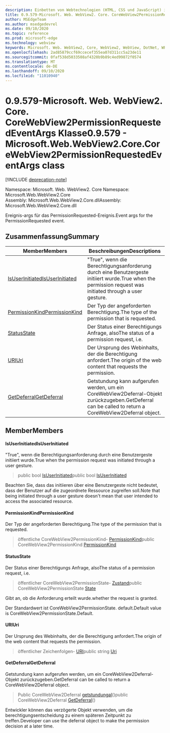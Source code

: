 ```yaml
---
description: Einbetten von Webtechnologien (HTML, CSS und JavaScript) in ihre systemeigenen Anwendungen mit dem Microsoft Edge WebView2-Steuerelement
title: 0.9.579-Microsoft. Web. WebView2. Core. CoreWebView2PermissionRequestedEventArgs
author: MSEdgeTeam
ms.author: msedgedevrel
ms.date: 09/10/2020
ms.topic: reference
ms.prod: microsoft-edge
ms.technology: webview
keywords: Microsoft. Web. WebView2, Core, WebView2, WebView, DotNet, WPF, WinForms, APP, Edge, CoreWebView2, CoreWebView2Controller, Browser Control, Edge HTML, Microsoft. Web. WebView2. Core. CoreWebView2PermissionRequestedEventArgs
ms.openlocfilehash: 2ad85879ccf69ccecef355ea07d311cc5a23de11
ms.sourcegitcommit: 0faf538d5033508af4320b9b89c4ed99872f0574
ms.translationtype: MT
ms.contentlocale: de-DE
ms.lasthandoff: 09/10/2020
ms.locfileid: "11010940"
---
```

# <span data-ttu-id="0d6d9-104">0.9.579-Microsoft. Web. WebView2. Core. CoreWebView2PermissionRequestedEventArgs Klasse</span><span class="sxs-lookup"><span data-stu-id="0d6d9-104">0.9.579 - Microsoft.Web.WebView2.Core.CoreWebView2PermissionRequestedEventArgs class</span></span> 

[!INCLUDE [deprecation-note](../../includes/deprecation-note.md)]

<span data-ttu-id="0d6d9-105">Namespace: Microsoft. Web. WebView2. Core </span><span class="sxs-lookup"><span data-stu-id="0d6d9-105">Namespace: Microsoft.Web.WebView2.Core</span></span>\
<span data-ttu-id="0d6d9-106">Assembly: Microsoft.Web.WebView2.Core.dll</span><span class="sxs-lookup"><span data-stu-id="0d6d9-106">Assembly: Microsoft.Web.WebView2.Core.dll</span></span>

<span data-ttu-id="0d6d9-107">Ereignis-args für das PermissionRequested-Ereignis.</span><span class="sxs-lookup"><span data-stu-id="0d6d9-107">Event args for the PermissionRequested event.</span></span>

## <span data-ttu-id="0d6d9-108">Zusammenfassung</span><span class="sxs-lookup"><span data-stu-id="0d6d9-108">Summary</span></span>

 <span data-ttu-id="0d6d9-109">Member</span><span class="sxs-lookup"><span data-stu-id="0d6d9-109">Members</span></span>                        | <span data-ttu-id="0d6d9-110">Beschreibungen</span><span class="sxs-lookup"><span data-stu-id="0d6d9-110">Descriptions</span></span>
--------------------------------|---------------------------------------------
[<span data-ttu-id="0d6d9-111">IsUserInitiated</span><span class="sxs-lookup"><span data-stu-id="0d6d9-111">IsUserInitiated</span></span>](#isuserinitiated) | <span data-ttu-id="0d6d9-112">"True", wenn die Berechtigungsanforderung durch eine Benutzergeste initiiert wurde.</span><span class="sxs-lookup"><span data-stu-id="0d6d9-112">True when the permission request was initiated through a user gesture.</span></span>
[<span data-ttu-id="0d6d9-113">PermissionKind</span><span class="sxs-lookup"><span data-stu-id="0d6d9-113">PermissionKind</span></span>](#permissionkind) | <span data-ttu-id="0d6d9-114">Der Typ der angeforderten Berechtigung.</span><span class="sxs-lookup"><span data-stu-id="0d6d9-114">The type of the permission that is requested.</span></span>
[<span data-ttu-id="0d6d9-115">Status</span><span class="sxs-lookup"><span data-stu-id="0d6d9-115">State</span></span>](#state) | <span data-ttu-id="0d6d9-116">Der Status einer Berechtigungs Anfrage, also</span><span class="sxs-lookup"><span data-stu-id="0d6d9-116">The status of a permission request, i.e.</span></span>
[<span data-ttu-id="0d6d9-117">URI</span><span class="sxs-lookup"><span data-stu-id="0d6d9-117">Uri</span></span>](#uri) | <span data-ttu-id="0d6d9-118">Der Ursprung des Webinhalts, der die Berechtigung anfordert.</span><span class="sxs-lookup"><span data-stu-id="0d6d9-118">The origin of the web content that requests the permission.</span></span>
[<span data-ttu-id="0d6d9-119">GetDeferral</span><span class="sxs-lookup"><span data-stu-id="0d6d9-119">GetDeferral</span></span>](#getdeferral) | <span data-ttu-id="0d6d9-120">Getstundung kann aufgerufen werden, um ein CoreWebView2Deferral-Objekt zurückzugeben.</span><span class="sxs-lookup"><span data-stu-id="0d6d9-120">GetDeferral can be called to return a CoreWebView2Deferral object.</span></span>

## <span data-ttu-id="0d6d9-121">Member</span><span class="sxs-lookup"><span data-stu-id="0d6d9-121">Members</span></span>

#### <span data-ttu-id="0d6d9-122">IsUserInitiated</span><span class="sxs-lookup"><span data-stu-id="0d6d9-122">IsUserInitiated</span></span> 

<span data-ttu-id="0d6d9-123">"True", wenn die Berechtigungsanforderung durch eine Benutzergeste initiiert wurde.</span><span class="sxs-lookup"><span data-stu-id="0d6d9-123">True when the permission request was initiated through a user gesture.</span></span>

> <span data-ttu-id="0d6d9-124">public bool [IsUserInitiated](#isuserinitiated)</span><span class="sxs-lookup"><span data-stu-id="0d6d9-124">public bool [IsUserInitiated](#isuserinitiated)</span></span>

<span data-ttu-id="0d6d9-125">Beachten Sie, dass das initiieren über eine Benutzergeste nicht bedeutet, dass der Benutzer auf die zugeordnete Ressource zugreifen soll.</span><span class="sxs-lookup"><span data-stu-id="0d6d9-125">Note that being initiated through a user gesture doesn't mean that user intended to access the associated resource.</span></span>

#### <span data-ttu-id="0d6d9-126">PermissionKind</span><span class="sxs-lookup"><span data-stu-id="0d6d9-126">PermissionKind</span></span> 

<span data-ttu-id="0d6d9-127">Der Typ der angeforderten Berechtigung.</span><span class="sxs-lookup"><span data-stu-id="0d6d9-127">The type of the permission that is requested.</span></span>

> <span data-ttu-id="0d6d9-128">öffentliche CoreWebView2PermissionKind- [PermissionKind](#permissionkind)</span><span class="sxs-lookup"><span data-stu-id="0d6d9-128">public CoreWebView2PermissionKind [PermissionKind](#permissionkind)</span></span>

#### <span data-ttu-id="0d6d9-129">Status</span><span class="sxs-lookup"><span data-stu-id="0d6d9-129">State</span></span> 

<span data-ttu-id="0d6d9-130">Der Status einer Berechtigungs Anfrage, also</span><span class="sxs-lookup"><span data-stu-id="0d6d9-130">The status of a permission request, i.e.</span></span>

> <span data-ttu-id="0d6d9-131">öffentlicher CoreWebView2PermissionState- [Zustand](#state)</span><span class="sxs-lookup"><span data-stu-id="0d6d9-131">public CoreWebView2PermissionState [State](#state)</span></span>

<span data-ttu-id="0d6d9-132">Gibt an, ob die Anforderung erteilt wurde.</span><span class="sxs-lookup"><span data-stu-id="0d6d9-132">whether the request is granted.</span></span>

<span data-ttu-id="0d6d9-133">Der Standardwert ist CoreWebView2PermissionState. default.</span><span class="sxs-lookup"><span data-stu-id="0d6d9-133">Default value is CoreWebView2PermissionState.Default.</span></span>

#### <span data-ttu-id="0d6d9-134">URI</span><span class="sxs-lookup"><span data-stu-id="0d6d9-134">Uri</span></span> 

<span data-ttu-id="0d6d9-135">Der Ursprung des Webinhalts, der die Berechtigung anfordert.</span><span class="sxs-lookup"><span data-stu-id="0d6d9-135">The origin of the web content that requests the permission.</span></span>

> <span data-ttu-id="0d6d9-136">öffentlicher Zeichenfolgen- [URI](#uri)</span><span class="sxs-lookup"><span data-stu-id="0d6d9-136">public string [Uri](#uri)</span></span>

#### <span data-ttu-id="0d6d9-137">GetDeferral</span><span class="sxs-lookup"><span data-stu-id="0d6d9-137">GetDeferral</span></span> 

<span data-ttu-id="0d6d9-138">Getstundung kann aufgerufen werden, um ein CoreWebView2Deferral-Objekt zurückzugeben.</span><span class="sxs-lookup"><span data-stu-id="0d6d9-138">GetDeferral can be called to return a CoreWebView2Deferral object.</span></span>

> <span data-ttu-id="0d6d9-139">Public CoreWebView2Deferral [getstundungal](#getdeferral)()</span><span class="sxs-lookup"><span data-stu-id="0d6d9-139">public CoreWebView2Deferral [GetDeferral](#getdeferral)()</span></span>

<span data-ttu-id="0d6d9-140">Entwickler können das verzögerte Objekt verwenden, um die berechtigungsentscheidung zu einem späteren Zeitpunkt zu treffen.</span><span class="sxs-lookup"><span data-stu-id="0d6d9-140">Developer can use the deferral object to make the permission decision at a later time.</span></span>

